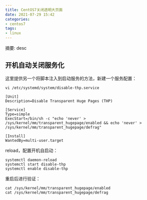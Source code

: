 ```yaml
---
title: CentOS7关闭透明大页面
date: 2021-07-29 15:42
categories:
- centos7
tags:
- linux
---
```

	
	
摘要: desc
<!-- more -->

## 开机自动关闭服务化

这里提供另一个将脚本注入到启动服务的方法，新建一个服务配置：
```
vi /etc/systemd/system/disable-thp.service
```

```
[Unit]
Description=Disable Transparent Huge Pages (THP)

[Service]
Type=simple
ExecStart=/bin/sh -c "echo 'never' > /sys/kernel/mm/transparent_hugepage/enabled && echo 'never' > /sys/kernel/mm/transparent_hugepage/defrag"

[Install]
WantedBy=multi-user.target
```

reload，配置开机自启动：
```
systemctl daemon-reload
systemctl start disable-thp
systemctl enable disable-thp
```
重启后进行验证：
```
cat /sys/kernel/mm/transparent_hugepage/enabled
cat /sys/kernel/mm/transparent_hugepage/defrag
```